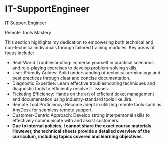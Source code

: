 # IT-SupportEngineer
IT Support Engineer

Remote Tools Mastery

This section highlights my dedication to empowering both technical and non-technical individuals through tailored training modules. Key areas of focus include:

- Real-World Troubleshooting: Immerse yourself in practical scenarios and role-playing exercises to develop  problem-solving skills.
- User-Friendly Guides:  Solid understanding of technical terminology and best practices through clear and concise documentation.
- Diagnostic Expertise: Learn effective troubleshooting techniques and diagnostic tools to efficiently resolve IT issues.
- Ticketing Efficiency: Hands on the art of efficient ticket management and documentation using industry-standard tools like Jira.
- Remote Tool Proficiency: Become adept in utilizing remote tools such as AnyDesk for seamless remote support.
- Customer-Centric Approach: Develop strong interpersonal skills to effectively communicate with and assist customers.
- **Due to internal policies, I cannot share the exact course materials. However, the technical sheets provide a detailed overview of the curriculum, including topics covered and learning objectives.**
